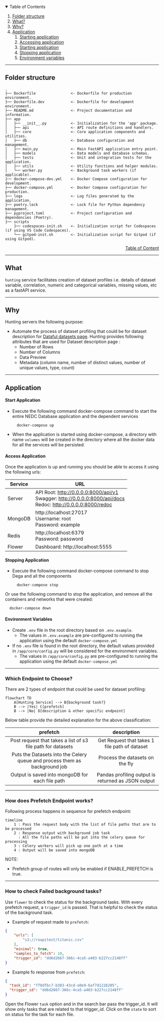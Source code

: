 <details open>
<summary id = "table-of-content">Table of Contents</summary>

1. [Folder structure](#folder-structure)
2. [What?](#what)
3. [Why?](#why)
4. [Application](#application)
   1. [Starting application](#start-application)
   2. [Accessing application](#start-application)
   3. [Starting application](#start-application)
   4. [Stopping application](#stop-application)
   5. [Environment variables](#environment-variables)

</details>

--- 

<h2 id = "folder-structure">Folder structure</h2>


```
.
├── Dockerfile                <- Dockerfile for production environment.
├── Dockerfile.dev            <- Dockerfile for development environment.
├── README.md                 <- Project documentation and information.
├── app
│   ├── __init__.py           <- Initialization for the 'app' package.
│   ├── api                   <- API route definitions and handlers.
│   ├── core                  <- Core application components and utilities.
│   ├── db                    <- Database configuration and management.
│   ├── main.py               <- Main FastAPI application entry point.
│   ├── models                <- Data models and database schemas.
│   ├── tests                 <- Unit and integration tests for the application.
│   ├── utils                 <- Utility functions and helper modules.
│   └── worker.py             <- Background task workers (if applicable).
├── docker-compose-dev.yml    <- Docker Compose configuration for development.
├── docker-compose.yml        <- Docker Compose configuration for production.
├── logs                      <- Log files generated by the application.
├── poetry.lock               <- Lock file for Python dependency management.
├── pyproject.toml            <- Project configuration and dependencies (Poetry).
├── scripts
    ├── codespaces-init.sh    <- Initialization script for Codespaces (if using VS Code Codespaces).
    └── gitpod-init.sh        <- Initialization script for Gitpod (if using Gitpod).

```

<div align="right"><a href= "#table-of-content">Table of Content</a></div>

---

<h2 id = "what">What</h2>

`hunting` service facilitates creation of dataset profiles i.e. details of dataset variable, correlation, numeric and categorical variables, missing values, etc as a fastAPI service.


---

<h2 id = "why">Why</h2>

Hunting servers the following purpose: 
- Automate the process of dataset profiling that could be for dataset description for [Dataful datasets page](https://dataful.in/datasets/1/). Hunting provides following attributes that are used for Dataset description page :
  - Number of Rows
  - Number of Columns
  - Data Preview
  - Metadata (column name, number of distinct values, number of unique values, type, count)

---

<h2 id = "application">Application</h2>

<h4 id = "start-application">Start Application</h4>

- Execute the following command docker-compose command to start the entire NEDC Database application and the dependent services

  ```
    docker-compose up
  ```

- When the application is started using docker-compose, a directory with name `volumes` will be created in the directory where all the docker data for all the services will be persisted.

<h4 id = "access-application">Access Application</h4>

Once the application is up and running you should be able to access it using the following urls:

| Service | URL |
|--|--|
| Server | API Root: http://0.0.0.0:8000/api/v1 <br> Swagger: http://0.0.0.0:8000/api/docs <br> Redoc: http://0.0.0.0:8000/redoc|
| MongoDB | http://localhost:27017 <br> Username: root <br> Password: example <br>|
| Redis | http://localhost:6379 <br> Password: password|
| Flower | Dashboard: http://localhost:5555|


<h4 id = "stop-application">Stopping Application</h4>

- Execute the following command docker-compose command to stop Dega and all the components

  ```
    docker-compose stop
  ```

Or use the following command to stop the application, and remove all the containers and networks that were created:

  ```
    docker-compose down
  ```

<h4 id = "environment-variables">Environment Variables</h4>

- Create `.env` file in the root directory based on `.env.example`. 
    - The values in `.env.example` are pre-configured to running the application using the default `docker-compose.yml`
- If no `.env` file is found in the root directory, the default values provided in `/app/core/config.py` will be considered for the environment variables.
    - The values in `/app/core/config.py` are pre-configured to running the application using the default `docker-compose.yml`

---


<h3 id = "endpoint-selection">Which Endpoint to Choose?</h3>

There are 2 types of endpoint that could be used for dataset profiling:

```mermaid
flowchart TD
    A[Hunting Service] --> B{background task?}
    B --> |Yes| C[prefetch]
    B --> |No| D[description & other specific endpoint]
```

Below table provide the detailed explanation for the above classification:

|prefetch|description|
|:-:|:-:|
|Post request that takes a list of s3 file path for datasets|Get Request that takes 1 file path of dataset|
|Puts the Datasets into the Celery queue and process them as background job|Process the datasets on the fly|
|Output is saved into mongoDB for each file path|Pandas profiling output is returned as JSON output|

---

<h3 id = "prefetch-description">How does Prefetch Endpoint works?</h3>

Following process happens in sequence for prefetch endpoint:

```mermaid
timeline
    1 : Pass the request body with the list of file paths that are to be processed
    2 : Response output with background job task
      : All the file paths will be put into the celery queue for processing
    3 : Celery workers will pick up one path at a time
    4 : Output will be saved into mongoDB
```

NOTE:
- Prefetch group of routes will only be enabled if ENABLE_PREFETCH is true.

---

<h3 id = "prefetch-failed">How to check Failed background tasks?</h3>

Use `flower` to check the status for the background tasks. With every prefetch request, a `trigger_id` is passed. That is helpful to check the status of the background task.

- Example of request made to `prefetch`:
```json
{
    "urls": [
        "s3://roapitest/titanic.csv"
    ],
    "minimal": true,
    "samples_to_fetch": 10,
    "trigger_id": "dd6d2667-366c-4ca5-a403-b227cc2148ff"
}
```

- Example fo response from `prefetch`:
```json
{
  "task_id": "ff8dfbc7-b383-43cd-a0e9-6af7d1226205",
  "trigger_id": "dd6d2667-366c-4ca5-a403-b227cc2148ff"
}
```

Open the Flower `task` option and in the search bar pass the trigger_id. It will show only tasks that are related to that trigger_id. Click on the `state` to sort on status for the task for each file.
